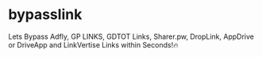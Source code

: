 # bypasslink
Lets Bypass Adfly, GP LINKS, GDTOT Links, Sharer.pw, DropLink, AppDrive or DriveApp and LinkVertise Links within Seconds!🔥
